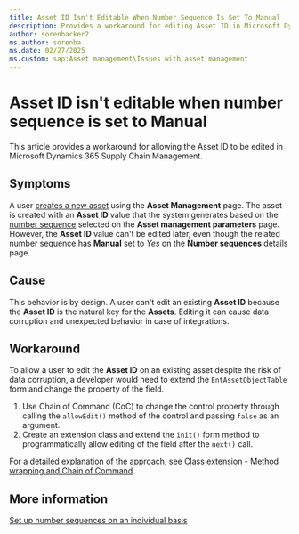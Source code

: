 ```yaml
---
title: Asset ID Isn't Editable When Number Sequence Is Set To Manual
description: Provides a workaround for editing Asset ID in Microsoft Dynamics 365 Supply Chain Management.
author: sorenbacker2
ms.author: sorenba
ms.date: 02/27/2025
ms.custom: sap:Asset management\Issues with asset management
---
```

# Asset ID isn't editable when number sequence is set to Manual

This article provides a workaround for allowing the Asset ID to be edited in Microsoft Dynamics 365 Supply Chain Management.

## Symptoms
  
A user [creates a new asset](/dynamics365/supply-chain/asset-management/objects/create-objects-based-on-purchase-orders#select-asset-items) using the **Asset Management** page. The asset is created with an **Asset ID** value that the system generates based on the [number sequence](/dynamics365/supply-chain/asset-management/setup-for-objects/enterprise-asset-management-parameters#the-number-sequences-tab) selected on the **Asset management parameters** page. However, the **Asset ID** value can't be edited later, even though the related number sequence has **Manual** set to *Yes* on the **Number sequences** details page.

## Cause

This behavior is by design. A user can't edit an existing **Asset ID** because the **Asset ID** is the natural key for the **Assets**. Editing it can cause data corruption and unexpected behavior in case of integrations.

## Workaround

To allow a user to edit the **Asset ID** on an existing asset despite the risk of data corruption, a developer would need to extend the `EntAssetObjectTable` form and change the property of the field.

1. Use Chain of Command (CoC) to change the control property through calling the `allowEdit()` method of the control and passing `false` as an argument.
1. Create an extension class and extend the  `init()` form method to programmatically allow editing of the field after the `next()` call.

For a detailed explanation of the approach, see [Class extension - Method wrapping and Chain of Command](/dynamics365/fin-ops-core/dev-itpro/extensibility/method-wrapping-coc).

## More information

[Set up number sequences on an individual basis](/dynamics365/fin-ops-core/fin-ops/organization-administration/tasks/set-up-number-sequences-individual-basis)
